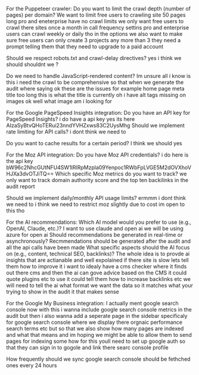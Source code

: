 For the Puppeteer crawler:
Do you want to limit the crawl depth (number of pages) per domain? We want to limit free users to crawling site 50 pages long pro and eneterprise have no crawl limits we only want free users to crawl there sites once a month in call frequency settins pro and enterprise users can crawl weekly or daily tho in the options we also want to make sure free users can only create 3 projects any more than 3 they need a prompt telling them that they need to upgrade to a paid account 

Should we respect robots.txt and crawl-delay directives? yes i think we should shouldnt we ?


Do we need to handle JavaScript-rendered content? Im unsure all i know is this i need the crawl to be comprehensive so that when we generate the audit where saying ok these are the issues for example home page meta title too long this is what the title is currently oh i have alt tags missing on images ok well what image am i looking for 

For the Google PageSpeed Insights integration:
Do you have an API key for PageSpeed Insights? i do have a api key yes its here AIzaSyBtvQHoTERui23nndYVHZxws83C2UysMhg
Should we implement rate limiting for API calls? i dont think we need to 



Do you want to cache results for a certain period? I think we should yes 

For the Moz API integration:
Do you have Moz API credentials? i do here is the api key bW96c2NhcGUtNFU4SW1IRlRpMzpla09Yenpoc1RWbFpLVGE5M2dOVXhoVHJXa3dvOTJiTQ==
Which specific Moz metrics do you want to track? we only want to track domain authority score and the top ten backilinks in the audit report 


Should we implement daily/monthly API usage limits? ermmm i dont think we need to i think we need to restrict moz slightly due to cost im open to this tho 

For the AI recommendations:
Which AI model would you prefer to use (e.g., OpenAI, Claude, etc.)?
I want to use claude and open ai we will be using azure for open ai 
Should recommendations be generated in real-time or asynchronously?  Recmmendations should be generated after the audit and all the api calls have been made 
What specific aspects should the AI focus on (e.g., content, technical SEO, backlinks)? The whole idea is to provde ai insights that are actianable and well expolained if there site is slow lets tell them how to improve it i want to idealy have a cms checker where it finds out there cms and then the ai can gove advice based on the CMS it could quote plugins etc to use it could tell them how to increase backlinks etc we will need to tell the ai what format we want the data so it matches what your trying to show in the audit it that makes sense 

For the Google My Business integration: I actually ment google search console now with this i wanna include google search console metrics in the audit but then i also wanna add a seperate page in the sidebar specificaly for google search console where we display there orgnaic performance search terms etc but so that we also show how many pages are indexed and what that means and im hoping we might be able to allow them to send pages for indexing some how for this youll need to set up google auth so that they can sign in to gogole and link there searc console profile 

How frequently should we sync google search console should be fethched ones every 24 hours 